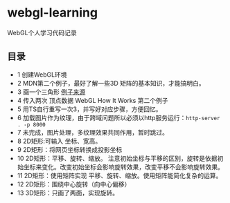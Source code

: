 # webgl-learning
WebGL个人学习代码记录

## 目录
- 1 创建WebGL环境
- 2 MDN第二个例子，最好了解一些3D 矩阵的基本知识，才能搞明白。
- 3 画一个三角形
[例子来源](https://webglfundamentals.org/webgl/lessons/webgl-fundamentals.html)
- 4 传入两次 顶点数据
WebGL How It Works 第二个例子
- 5 用TS自行重写一次3，并写好对应步骤，方便回忆。
- 6 加载图片作为纹理，由于跨域问题所以必须以http服务运行：`http-server . -p 8000`
- 7 未完成，图片处理，多纹理效果共同作用，暂时跳过。
- 8 2D矩形:可输入 坐标、宽高。
- 9 2D矩形：将网页坐标转换成投影坐标
- 10 2D矩形：平移、旋转、缩放。 注意初始坐标与平移的区别，旋转是依据初始坐标来变化。改变初始坐标会影响旋转效果，改变平移不会影响旋转效果。
- 11 2D矩形：使用矩阵实现 平移、旋转、缩放。使用矩阵能简化复杂的运算。
- 12 2D矩形：围绕中心旋转（向中心偏移）
- 13 3D矩形：只画了两面，实现旋转。